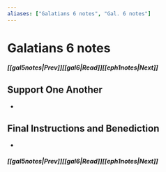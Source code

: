 ```yaml
---
aliases: ["Galatians 6 notes", "Gal. 6 notes"]
---
```

# Galatians 6 notes
##### <span class=arrow-left></span>[[gal5notes|Prev]]<span class=navigation-separator></span>[[gal6|Read]]<span class=navigation-separator></span>[[eph1notes|Next]]<span class=arrow-right></span>
## Support One Another
- 
## Final Instructions and Benediction
- 
##### <span class=arrow-left></span>[[gal5notes|Prev]]<span class=navigation-separator></span>[[gal6|Read]]<span class=navigation-separator></span>[[eph1notes|Next]]<span class=arrow-right></span>
